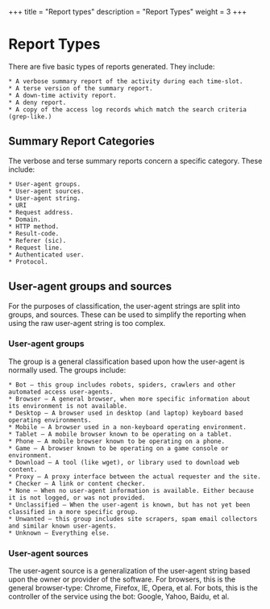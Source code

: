 +++
title = "Report types"
description = "Report Types"
weight = 3
+++

# Report Types

There are five basic types of reports generated. They include:

    * A verbose summary report of the activity during each time-slot.
    * A terse version of the summary report.
    * A down-time activity report.
    * A deny report.
    * A copy of the access log records which match the search criteria (grep-like.)

## Summary Report Categories

The verbose and terse summary reports concern a specific category. These include:

    * User-agent groups.
    * User-agent sources.
    * User-agent string.
    * URI
    * Request address.
    * Domain.
    * HTTP method.
    * Result-code.
    * Referer (sic).
    * Request line.
    * Authenticated user.
    * Protocol.

## User-agent groups and sources

For the purposes of classification, the user-agent strings are split into groups, and sources. These can be used to simplify the reporting when using the raw user-agent string is too complex.

### User-agent groups

The group is a general classification based upon how the user-agent is normally used. The groups include:

    * Bot – this group includes robots, spiders, crawlers and other automated access user-agents.
    * Browser – A general browser, when more specific information about its environment is not available.
    * Desktop – A browser used in desktop (and laptop) keyboard based operating environments.
    * Mobile – A browser used in a non-keyboard operating environment.
    * Tablet – A mobile browser known to be operating on a tablet.
    * Phone – A mobile browser known to be operating on a phone.
    * Game – A browser known to be operating on a game console or environment.
    * Download – A tool (like wget), or library used to download web content.
    * Proxy – A proxy interface between the actual requester and the site.
    * Checker – A link or content checker.
    * None – When no user-agent information is available. Either because it is not logged, or was not provided.
    * Unclassified – When the user-agent is known, but has not yet been classified in a more specific group.
    * Unwanted – this group includes site scrapers, spam email collectors and similar known user-agents.
    * Unknown – Everything else.

### User-agent sources

The user-agent source is a generalization of the user-agent string based upon the owner or provider of the software. For browsers, this is the general browser-type: Chrome, Firefox, IE, Opera, et al. For bots, this is the controller of the service using the bot: Google, Yahoo, Baidu, et al.
